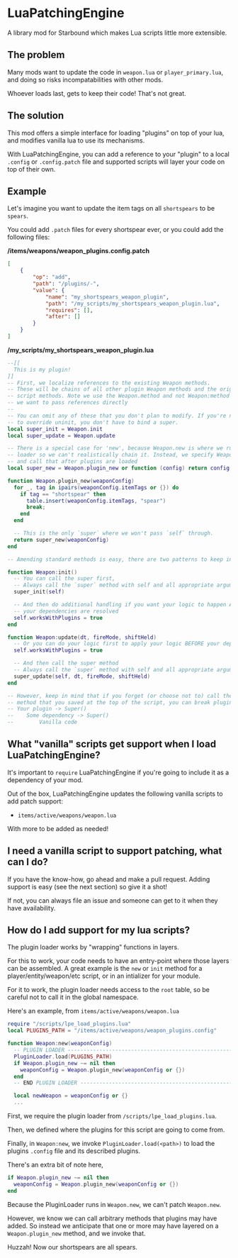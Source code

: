 # LuaPatchingEngine
A library mod for Starbound which makes Lua scripts little more extensible.


## The problem

Many mods want to update the code in `weapon.lua` or `player_primary.lua`, and doing so risks incompatabilities with other mods.

Whoever loads last, gets to keep their code! That's not great.


## The solution

This mod offers a simple interface for loading "plugins" on top of your lua, and modifies vanilla lua to use its mechanisms.

With LuaPatchingEngine, you can add a reference to your "plugin" to a local `.config` or `.config.patch` file and supported scripts will layer your code on top of their own.


## Example

Let's imagine you want to update the item tags on all `shortspears` to be `spears`.

You could add `.patch` files for every shortspear ever, or you could add the following files:

**/items/weapons/weapon_plugins.config.patch**
```json
[
    {
        "op": "add",
        "path": "/plugins/-",
        "value": {
            "name": "my_shortspears_weapon_plugin",
            "path": "/my_scripts/my_shortspears_weapon_plugin.lua",
            "requires": [],
            "after": []
        }
    }
]
```

**/my_scripts/my_shortspears_weapon_plugin.lua**
```lua
--[[
  This is my plugin!
]]
-- First, we localize references to the existing Weapon methods.
-- These will be chains of all other plugin Weapon methods and the original Weapon
-- script methods. Note we use the Weapon.method and not Weapon:method forms because
-- we want to pass references directly
--
-- You can omit any of these that you don't plan to modify. If you're not going
-- to override uninit, you don't have to bind a super.
local super_init = Weapon.init
local super_update = Weapon.update

-- There is a special case for 'new', because Weapon.new is where we run the plugin
-- loader so we can't realistically chain it. Instead, we specify Weapon:plugin_new
-- and call that after plugins are loaded
local super_new = Weapon.plugin_new or function (config) return config end

function Weapon.plugin_new(weaponConfig)
  for _, tag in ipairs(weaponConfig.itemTags or {}) do
    if tag == "shortspear" then
      table.insert(weaponConfig.itemTags, "spear")
      break;
    end
  end

  -- This is the only `super` where we won't pass `self` through.
  return super_new(weaponConfig)
end

-- Amending standard methods is easy, there are two patterns to keep in mind:

function Weapon:init()
  -- You can call the super first,
  -- Always call the `super` method with self and all appropriate arguments
  super_init(self)

  -- And then do additional handling if you want your logic to happen AFTER
  -- your dependencies are resolved
  self.worksWithPlugins = true
end

function Weapon:update(dt, fireMode, shiftHeld)
  -- Or you can do your logic first to apply your logic BEFORE your dependencies.
  self.worksWithPlugins = true

  -- And then call the super method
  -- Always call the `super` method with self and all appropriate arguments.
  super_update(self, dt, fireMode, shiftHeld)
end

-- However, keep in mind that if you forget (or choose not to) call the `super`
-- method that you saved at the top of the script, you can break plugin chaining.
-- Your plugin -> Super()
--    Some dependency -> Super()
--        Vanilla code
```

## What "vanilla" scripts get support when I load LuaPatchingEngine?

It's important to `require` LuaPatchingEngine if you're going to include it as a dependency of your mod.

Out of the box, LuaPatchingEngine updates the following vanilla scripts to add patch support:

- `items/active/weapons/weapon.lua`

With more to be added as needed!


## I need a vanilla script to support patching, what can I do?

If you have the know-how, go ahead and make a pull request. Adding support is easy (see the next section) so give it a shot!

If not, you can always file an issue and someone can get to it when they have availability.


## How do I add support for my lua scripts?

The plugin loader works by "wrapping" functions in layers.

For this to work, your code needs to have an entry-point where those layers can be assembled. A great example is the `new` or `init` method for a player/entity/weapon/etc script, or in an intializer for your module.

For it to work, the plugin loader needs access to the `root` table, so be careful not to call it in the global namespace.

Here's an example, from `items/active/weapons/weapon.lua`

```lua
require "/scripts/lpe_load_plugins.lua"
local PLUGINS_PATH = "/items/active/weapons/weapon_plugins.config"

function Weapon:new(weaponConfig)
  -- PLUGIN LOADER ------------------------------------------------------------
  PluginLoader.load(PLUGINS_PATH)
  if Weapon.plugin_new ~= nil then
    weaponConfig = Weapon.plugin_new(weaponConfig or {})
  end
  -- END PLUGIN LOADER --------------------------------------------------------

  local newWeapon = weaponConfig or {}
  ...
```

First, we require the plugin loader from `/scripts/lpe_load_plugins.lua`.

Then, we defined where the plugins for this script are going to come from.

Finally, in `Weapon:new`, we invoke `PluginLoader.load(<path>)` to load the plugins `.config` file and its described plugins.

There's an extra bit of note here,
```lua
if Weapon.plugin_new ~= nil then
  weaponConfig = Weapon.plugin_new(weaponConfig or {})
end
```

Because the PluginLoader runs in `Weapon.new`, we can't patch `Weapon.new`.

However, we know we can call arbitrary methods that plugins may have added. So instead we anticipate that one or more may have layered on a `Weapon.plugin_new` method, and we invoke that.

Huzzah! Now our shortspears are all spears.

